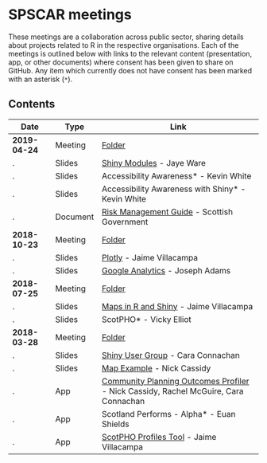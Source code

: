 # SPSCAR meetings

These meetings are a collaboration across public sector, sharing details about projects related to R in the respective organisations. Each of the meetings is outlined below with links to the relevant content (presentation, app, or other documents) where consent has been given to share on GitHub. Any item which currently does not have consent has been marked with an asterisk (`*`).

## Contents

**Date** | **Type** | **Link**
----------- | ------------- | -------------
**2019-04-24** | Meeting | [Folder](./Materials/20190424)
. | Slides | [Shiny Modules](./Materials/20190424/Slides-Jaye_Ware-Shiny_Modules.pptx) - Jaye Ware
. | Slides | Accessibility Awareness* - Kevin White
. | Slides | Accessibility Awareness with Shiny* - Kevin White
. | Document | [Risk Management Guide](./Materials/20190424/Doc-SG-Risk_Management_Guide.pdf) - Scottish Government
**2018-10-23** | Meeting | [Folder](./Materials/20181023)
. | Slides | [Plotly](./Materials/20181023/Slides-Jaime_Villacampa-Plotly.pptx) - Jaime Villacampa
. | Slides | [Google Analytics](./Materials/20181023/Slides-Joseph_Adams-Google_Analytics.pptx) - Joseph Adams
**2018-07-25** | Meeting | [Folder](./Materials/20180725)
. | Slides | [Maps in R and Shiny](./Materials/20180725/Slides-Jaime_Villacampa-Maps_in_R_and_Shiny.pptx) - Jaime Villacampa
. | Slides | ScotPHO* - Vicky Elliot
**2018-03-28** | Meeting | [Folder](./Materials/20180328)
. | Slides | [Shiny User Group](./Materials/20201126/Slides-Cara_Connachan-Shiny_User_Group.pptx) - Cara Connachan
. | Slides | [Map Example](./Materials/20201126/Slides-Nick_Cassidy-Map_Example.pptx) - Nick Cassidy
. | App | [Community Planning Outcomes Profiler](https://isresearchnc.shinyapps.io/CommunityPlanningOutcomesProfiler/) - Nick Cassidy, Rachel McGuire, Cara Connachan
. | App | Scotland Performs - Alpha* - Euan Shields
. | App | [ScotPHO Profiles Tool](https://scotland.shinyapps.io/ScotPHO_profiles_tool/) - Jaime Villacampa
